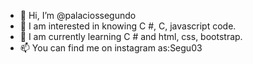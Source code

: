 - 👋 Hi, I’m @palaciossegundo
- 👀 I am interested in knowing C #, C, javascript code.
- 🌱 I am currently learning C # and html, css, bootstrap.
- 📫 You can find me on instagram as:Segu03

<!---
palaciossegundo/palaciossegundo is a ✨ special ✨ repository because its `README.md` (this file) appears on your GitHub profile.
You can click the Preview link to take a look at your changes.
--->
